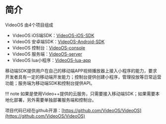 # 简介
VideoOS 由4个项目组成

* VideoOS iOS端SDK：[VideoOS-iOS-SDK](/docs/videoos-ios-sdk) 
* VideoOS 安卓端SDK：[VideoOS-Android-SDK](/docs/videoos-android-sdk) 
* VideoOS 控制台：[VideoOS-console](/docs/videoos-console) 
* VideoOS 服务端：[VideoOS-server](/docs/videoos-server) 
* VideoOS lua小程序：[VideoOS-lua-app](/docs/videoos-lua-app)

移动端SDK提供用户在自己的移动端APP视频播放器上接入小程序的能力，要求开发者具有一定的移动端开发能力；控制台提供创建小程序，管理投放等日常运营功能；服务端为移动端SDK和控制台提供API。  

!!! note
    如果是使用Video++提供的云服务，只需要接入移动端SDK；如果需要本地化部署，另外需要单独部署服务端和控制台。

项目代码已经在github开源：[https://github.com/VideoOS/VideoOS](https://github.com/VideoOS/VideoOS)
